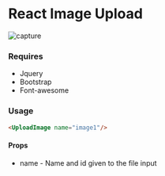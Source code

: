 # React Image Upload

![capture](https://user-images.githubusercontent.com/16408896/33237425-beeed3ce-d299-11e7-80a2-a9ad31bd2122.PNG)

### Requires<br>
* Jquery
* Bootstrap
* Font-awesome

### Usage<br>
```html
<UploadImage name="image1"/>
```
#### Props
* name - Name and id given to the file input
